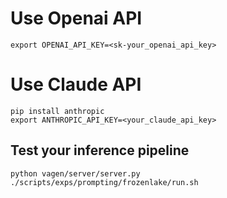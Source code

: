 # Use Openai API
```
export OPENAI_API_KEY=<sk-your_openai_api_key>
```

# Use Claude API
```
pip install anthropic
export ANTHROPIC_API_KEY=<your_claude_api_key>
```

## Test your inference pipeline
```
python vagen/server/server.py
./scripts/exps/prompting/frozenlake/run.sh
```